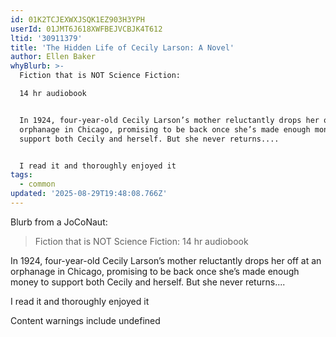 ```yaml
---
id: 01K2TCJEXWXJSQK1EZ903H3YPH
userId: 01JMT6J618XWFBEJVCBJK4T612
ltid: '30911379'
title: 'The Hidden Life of Cecily Larson: A Novel'
author: Ellen Baker
whyBlurb: >-
  Fiction that is NOT Science Fiction:

  14 hr audiobook


  In 1924, four-year-old Cecily Larson’s mother reluctantly drops her off at an
  orphanage in Chicago, promising to be back once she’s made enough money to
  support both Cecily and herself. But she never returns....


  I read it and thoroughly enjoyed it
tags:
  - common
updated: '2025-08-29T19:48:08.766Z'
---
```


Blurb from a JoCoNaut:

> Fiction that is NOT Science Fiction: 14 hr audiobook

In 1924, four-year-old Cecily Larson’s mother reluctantly drops her off at an
orphanage in Chicago, promising to be back once she’s made enough money to
support both Cecily and herself. But she never returns....

I read it and thoroughly enjoyed it

Content warnings include undefined
